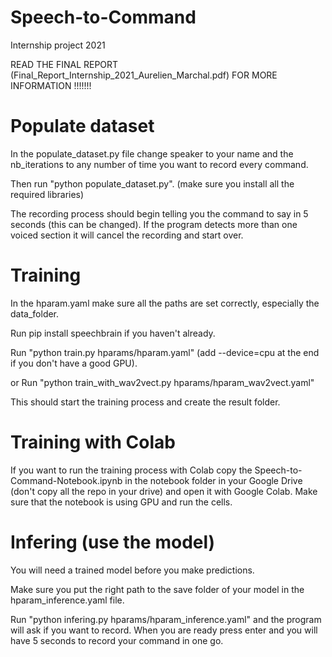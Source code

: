 # Speech-to-Command
Internship project 2021

READ THE FINAL REPORT (Final_Report_Internship_2021_Aurelien_Marchal.pdf) FOR MORE INFORMATION !!!!!!!


# Populate dataset

In the populate_dataset.py file change speaker to your name and the nb_iterations to any number of time you want to record every command.

Then run "python populate_dataset.py". (make sure you install all the required libraries)

The recording process should begin telling you the command to say in 5 seconds (this can be changed). If the program detects more than one voiced section it will cancel the recording and start over.

# Training

In the hparam.yaml make sure all the paths are set correctly, especially the data_folder. 

Run pip install speechbrain if you haven't already. 

Run "python train.py hparams/hparam.yaml" (add --device=cpu at the end if you don't have a good GPU).

or Run "python train_with_wav2vect.py hparams/hparam_wav2vect.yaml"

This should start the training process and create the result folder.

# Training with Colab

If you want to run the training process with Colab copy the Speech-to-Command-Notebook.ipynb in the notebook folder in your Google Drive (don't copy all the repo in your drive) and open it with Google Colab. Make sure that the notebook is using GPU and run the cells.

# Infering (use the model)

You will need a trained model before you make predictions.

Make sure you put the right path to the save folder of your model in the hparam_inference.yaml file.

Run "python infering.py hparams/hparam_inference.yaml" and the program will ask if you want to record. When you are ready press enter and you will have 5 seconds to record your command in one go.
